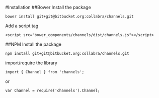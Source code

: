 #Installation
##Bower
Install the package

`bower install git+git@bitbucket.org:collabra/channels.git`

Add a script tag

`<script src="bower_components/channels/dist/channels.js"></script>`

##NPM
Install the package

`npm install git+git@bitbucket.org:collabra/channels.git`

import/require the library

`import { Channel } from 'channels';`

or

`var Channel = require('channels').Channel;`